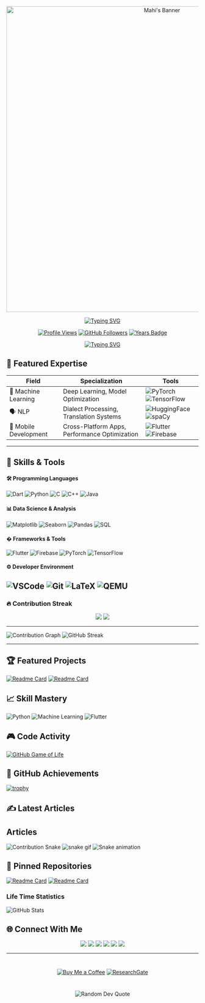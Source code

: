 <p align="center">
  <img src="https://github.com/Mehraj-Hossain-Mahi/Mehraj-Hossain-Mahi/blob/main/assets/banner.gif?raw=true" alt="Mahi's Banner" width="800">
</p>

<p align="center">
  <a href="https://git.io/typing-svg">
    <img src="https://readme-typing-svg.demolab.com?font=Fira+Code&size=30&duration=4000&pause=1000&color=00CCFF&center=true&vCenter=true&width=800&lines=Assalamu+Alaikum+%F0%9F%91%8B;Welcome+to+My+GitHub+Profile!;Greetings%2C+I'm+Mehraj+Hossain+Mahi+%F0%9F%91%8B&effect=wave" alt="Typing SVG" />
  </a>
</p>




<div align="center">

[![Profile Views](https://komarev.com/ghpvc/?username=Mehraj-Hossain-Mahi&style=flat-square&color=00ccff)](https://github.com/Mehraj-Hossain-Mahi)
[![GitHub Followers](https://img.shields.io/github/followers/Mehraj-Hossain-Mahi?label=Followers&style=flat-square&color=00ccff)](https://github.com/Mehraj-Hossain-Mahi?tab=followers)
[![Years Badge](https://badges.pufler.dev/years/Mehraj-Hossain-Mahi?style=flat-square&color=00ccff)](https://github.com/Mehraj-Hossain-Mahi)

</div>

<p align="center">
  <a href="https://git.io/typing-svg">
    <img src="https://readme-typing-svg.demolab.com?font=Fira+Code&pause=1000&color=22D3E3&center=true&vCenter=true&width=500&lines=Junior+Researcher;Machine+Learning+Specialist;Deep+Learning+Practitioner;NLP+Researcher;Open-Source+Contributor;Mobile+App+Developer;Systems+Architecture+Explorer&effect=bounce" alt="Typing SVG" />
  </a>
</p>



## 🌟 Featured Expertise

<div align="center">
  
| **Field**               | **Specialization**                                | **Tools**                                                                 |
|-------------------------|---------------------------------------------------|---------------------------------------------------------------------------|
| 🤖 Machine Learning     | Deep Learning, Model Optimization                 | ![PyTorch](https://img.shields.io/badge/PyTorch-EE4C2C?logo=pytorch&logoColor=white) ![TensorFlow](https://img.shields.io/badge/TensorFlow-FF6F00?logo=tensorflow&logoColor=white) |
| 🗣️ NLP                 | Dialect Processing, Translation Systems           | ![HuggingFace](https://img.shields.io/badge/HuggingFace-FFD21F?logo=huggingface&logoColor=black) ![spaCy](https://img.shields.io/badge/spaCy-09A3D5?logo=spacy&logoColor=white) |
| 📱 Mobile Development   | Cross-Platform Apps, Performance Optimization     | ![Flutter](https://img.shields.io/badge/Flutter-02569B?logo=flutter&logoColor=white) ![Firebase](https://img.shields.io/badge/Firebase-FFCA28?logo=firebase&logoColor=black) |

</div>

---

## 🧠 Skills & Tools

#### 🛠️ Programming Languages
![Dart](https://img.shields.io/badge/Dart-0175C2?style=for-the-badge&logo=dart&logoColor=white)
![Python](https://img.shields.io/badge/Python-3776AB?style=for-the-badge&logo=python&logoColor=white)
![C](https://img.shields.io/badge/C-00599C?style=for-the-badge&logo=c&logoColor=white)
![C++](https://img.shields.io/badge/C++-00599C?style=for-the-badge&logo=c%2B%2B&logoColor=white)
![Java](https://img.shields.io/badge/Java-007396?style=for-the-badge&logo=java&logoColor=white)

#### 📊 Data Science & Analysis
![Matplotlib](https://img.shields.io/badge/Matplotlib-11557C?style=for-the-badge&logo=matplotlib&logoColor=white)
![Seaborn](https://img.shields.io/badge/Seaborn-4C72B0?style=for-the-badge&logo=seaborn&logoColor=white)
![Pandas](https://img.shields.io/badge/Pandas-150458?style=for-the-badge&logo=pandas&logoColor=white)
![SQL](https://img.shields.io/badge/SQL-407AAC?style=for-the-badge&logo=database&logoColor=white)

#### � Frameworks & Tools
![Flutter](https://img.shields.io/badge/Flutter-02569B?style=for-the-badge&logo=flutter&logoColor=white)
![Firebase](https://img.shields.io/badge/Firebase-FFCA28?style=for-the-badge&logo=firebase&logoColor=black)
![PyTorch](https://img.shields.io/badge/PyTorch-EE4C2C?style=for-the-badge&logo=pytorch&logoColor=white)
![TensorFlow](https://img.shields.io/badge/TensorFlow-FF6F00?style=for-the-badge&logo=tensorflow&logoColor=white)

#### ⚙️ Developer Environment
![VSCode](https://img.shields.io/badge/VSCode-007ACC?style=for-the-badge&logo=visual-studio-code&logoColor=white)
![Git](https://img.shields.io/badge/Git-F05032?style=for-the-badge&logo=git&logoColor=white)
![LaTeX](https://img.shields.io/badge/LaTeX-008080?style=for-the-badge&logo=latex&logoColor=white)
![QEMU](https://img.shields.io/badge/QEMU-FF6600?style=for-the-badge&logo=qemu&logoColor=white)
---


### 🔥 Contribution Streak

<div align="center">
  <img src="https://github-readme-stats.vercel.app/api?username=Mehraj-Hossain-Mahi&show_icons=true&theme=nightowl&hide_border=true&count_private=true" />
  <img src="https://github-readme-stats.vercel.app/api/top-langs/?username=Mehraj-Hossain-Mahi&layout=compact&theme=nightowl&hide_border=true" />
</div>

---
![Contribution Graph](https://github-readme-activity-graph.vercel.app/graph?username=Mehraj-Hossain-Mahi&theme=react-dark&hide_border=true&area=true)
![GitHub Streak](https://streak-stats.demolab.com/?user=Mehraj-Hossain-Mahi&theme=radical&hide_border=true)

---




## 🏆 Featured Projects

[![Readme Card](https://github-readme-stats.vercel.app/api/pin/?username=Mehraj-Hossain-Mahi&repo=your-repo&theme=nightowl)](https://github.com/Mehraj-Hossain-Mahi/your-repo)
[![Readme Card](https://github-readme-stats.vercel.app/api/pin/?username=Mehraj-Hossain-Mahi&repo=another-repo&theme=nightowl)](https://github.com/Mehraj-Hossain-Mahi/another-repo)

## 📈 Skill Mastery

![Python](https://img.shields.io/badge/Python-Expert-3776AB?style=flat&logo=python)
![Machine Learning](https://img.shields.io/badge/ML-Advanced-FF6F00?style=flat&logo=tensorflow)
![Flutter](https://img.shields.io/badge/Flutter-Pro-02569B?style=flat&logo=flutter)

## 🎮 Code Activity

[![GitHub Game of Life](https://github-readme-game-of-life.vercel.app/api?user=Mehraj-Hossain-Mahi&theme=nightowl)](https://github.com/Mehraj-Hossain-Mahi)


## 🏅 GitHub Achievements

[![trophy](https://github-profile-trophy.vercel.app/?username=Mehraj-Hossain-Mahi&theme=onedark&row=2&column=4)](https://github.com/ryo-ma/github-profile-trophy)

## ✍️ Latest Articles

<!-- BLOG-POST-LIST:START -->
<!-- BLOG-POST-LIST:END -->



## Articles

![Contribution Snake](https://raw.githubusercontent.com/Mehraj-Hossain-Mahi/Mehraj-Hossain-Mahi/output/github-contribution-grid-snake.svg)
![snake gif](https://github.com/Mehraj-Hossain-Mahi/Mehraj-Hossain-Mahi/blob/output/github-contribution-grid-snake.svg)
![Snake animation](https://github.com/Mehraj-Hossain-Mahi/Mehraj-Hossain-Mahi/blob/output/github-contribution-grid-snake.svg)

## 📌 Pinned Repositories

[![Readme Card](https://github-readme-stats.vercel.app/api/pin/?username=Mehraj-Hossain-Mahi&repo=DIU-NLP-Research&theme=nightowl)](https://github.com/Mehraj-Hossain-Mahi/DIU-NLP-Research)
[![Readme Card](https://github-readme-stats.vercel.app/api/pin/?username=Mehraj-Hossain-Mahi&repo=Bangla-Sentiment-Analysis&theme=nightowl)](https://github.com/Mehraj-Hossain-Mahi/Bangla-Sentiment-Analysis)


### Life Time Statistics

![GitHub Stats](https://github-readme-stats.vercel.app/api?username=Mehraj-Hossain-Mahi&show_icons=true&theme=nightowl&hide_border=true&include_all_commits=true)



## 🌐 Connect With Me

<p align="center">
  <a href="https://your-portfolio.com"><img src="https://img.shields.io/badge/🌐 Portfolio-22D3E3?style=for-the-badge" /></a>
  <a href="https://www.linkedin.com/in/mehraj-hossain-mahi/"><img src="https://img.shields.io/badge/LinkedIn-0077B5?style=for-the-badge&logo=linkedin&logoColor=white" /></a>
  <a href="https://www.kaggle.com/mehrajhossainmahi"><img src="https://img.shields.io/badge/Kaggle-20BEFF?style=for-the-badge&logo=kaggle&logoColor=white" /></a>
  <a href="https://nlp.daffodilvarsity.edu.bd/details/31"><img src="https://img.shields.io/badge/NLP Research-DIU-blue?style=for-the-badge&logo=academia&logoColor=white" /></a>
  <a href="https://orcid.org/0009-0006-8732-9678"><img src="https://img.shields.io/badge/ORCID-0009--0006--8732--9678-A6CE39?style=for-the-badge&logo=orcid&logoColor=white" /></a>
  <a href="mailto:mehrajhossain854@gmail.com"><img src="https://img.shields.io/badge/Email-D14836?style=for-the-badge&logo=gmail&logoColor=white" /></a>
</p>

---

<div align="center" style="margin: 40px 0">

[![Buy Me a Coffee](https://img.shields.io/badge/Buy_Me_A_Coffee-FFDD00?style=for-the-badge&logo=ko-fi&logoColor=black)](https://ko-fi.com/mehraj)
[![ResearchGate](https://img.shields.io/badge/ResearchGate-00CCBB?style=for-the-badge&logo=researchgate&logoColor=white)](https://www.researchgate.net/profile/Mehraj-Mahi?ev=hdr_xprf)

</div>
<p align="center">
  <img src="https://quotes-github-readme.vercel.app/api?type=horizontal&theme=dark" alt="Random Dev Quote">
</p>




